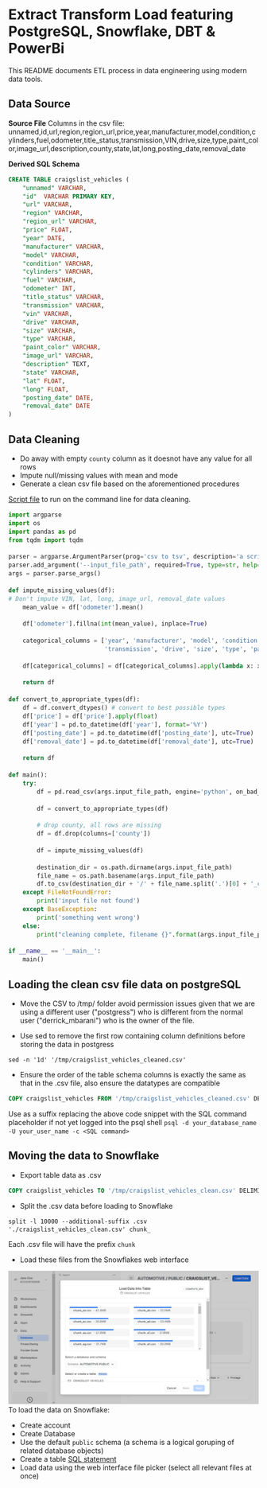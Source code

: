 # Extract Transform Load featuring PostgreSQL, Snowflake, DBT & PowerBi
This README documents ETL process in data engineering using modern data tools.

## Data Source

**Source File**
Columns in the csv file:
unnamed,id,url,region,region_url,price,year,manufacturer,model,condition,cylinders,fuel,odometer,title_status,transmission,VIN,drive,size,type,paint_color,image_url,description,county,state,lat,long,posting_date,removal_date

**Derived SQL Schema**
<a name="SQL_schema"></a>

```SQL
CREATE TABLE craigslist_vehicles (
	"unnamed" VARCHAR,
	"id"  VARCHAR PRIMARY KEY,
	"url" VARCHAR,
	"region" VARCHAR,
	"region_url" VARCHAR,
	"price" FLOAT,
	"year" DATE,
	"manufacturer" VARCHAR,
	"model" VARCHAR,
	"condition" VARCHAR,
	"cylinders" VARCHAR,
	"fuel" VARCHAR,
	"odometer" INT,
	"title_status" VARCHAR,
	"transmission" VARCHAR,
	"vin" VARCHAR,
	"drive" VARCHAR,
	"size" VARCHAR,
	"type" VARCHAR,
	"paint_color" VARCHAR,
	"image_url" VARCHAR,
	"description" TEXT,
	"state" VARCHAR,
	"lat" FLOAT,
	"long" FLOAT,
	"posting_date" DATE,
	"removal_date" DATE
)
```

## Data Cleaning

* Do away with empty `county` column as it doesnot have any value for all rows
* Impute null/missing values with mean and mode
* Generate a clean csv file based on the aforementioned procedures

[Script file](./clean_csv.py) to run on the command line for data cleaning.

```Python
import argparse
import os
import pandas as pd
from tqdm import tqdm

parser = argparse.ArgumentParser(prog='csv to tsv', description='a script that converts csv to tsv line by line')
parser.add_argument('--input_file_path', required=True, type=str, help='path to .csv file')
args = parser.parse_args()

def impute_missing_values(df):
# Don't impute VIN, lat, long, image_url, removal_date values
    mean_value = df['odometer'].mean()

    df['odometer'].fillna(int(mean_value), inplace=True)

    categorical_columns = ['year', 'manufacturer', 'model', 'condition', 'cylinders', 'fuel', 'title_status',
                           'transmission', 'drive', 'size', 'type', 'paint_color', 'posting_date']

    df[categorical_columns] = df[categorical_columns].apply(lambda x: x.fillna(x.mode().iloc[0]))

    return df

def convert_to_appropriate_types(df):
    df = df.convert_dtypes() # convert to best possible types
    df['price'] = df['price'].apply(float)
    df['year'] = pd.to_datetime(df['year'], format='%Y')
    df['posting_date'] = pd.to_datetime(df['posting_date'], utc=True)
    df['removal_date'] = pd.to_datetime(df['removal_date'], utc=True)

    return df

def main():
    try:
        df = pd.read_csv(args.input_file_path, engine='python', on_bad_lines='warn')

        df = convert_to_appropriate_types(df)

        # drop county, all rows are missing
        df = df.drop(columns=['county'])

        df = impute_missing_values(df)

        destination_dir = os.path.dirname(args.input_file_path)
        file_name = os.path.basename(args.input_file_path)
        df.to_csv(destination_dir + '/' + file_name.split('.')[0] + '_cleaned.csv', index=False)
    except FileNotFoundError:
        print('input file not found')
    except BaseException:
        print('something went wrong')
    else:
        print("cleaning complete, filename {}".format(args.input_file_path))

if __name__ == '__main__':
    main()
```

## Loading the clean csv file data on postgreSQL

* Move the CSV to /tmp/ folder avoid permission issues given that we are using a different user ("postgress") who is different from the normal user ("derrick_mbarani") who is the owner of the file.

* Use sed to remove the first row containing column definitions before storing the data in postgress

```Shell
sed -n '1d' '/tmp/craigslist_vehicles_cleaned.csv'
```

* Ensure the order of the table schema columns is exactly the same as that in the .csv file, also ensure the datatypes are compatible

```SQL
COPY craigslist_vehicles FROM '/tmp/craigslist_vehicles_cleaned.csv' DELIMITER ',' CSV HEADER;
```

Use as a suffix replacing the above code snippet with the SQL command placeholder if not yet logged into the psql shell
`psql -d your_database_name -U your_user_name -c <SQL command>`

## Moving the data to Snowflake

* Export table data as .csv
```SQL
COPY craigslist_vehicles TO '/tmp/craigslist_vehicles_clean.csv' DELIMITER ',' CSV HEADER;
```

* Split the .csv data before loading to Snowflake

```shell
split -l 10000 --additional-suffix .csv './craigslist_vehicles_clean.csv' chunk_
```
Each .csv file will have the prefix `chunk`

* Load these files from the Snowflakes web interface

![Snowflake dashboard image showing manual data](./../screenshots/Screenshot%202023-11-09%20171459.png)
To load the data on Snowflake:
* Create account
* Create Database
* Use the default `public` schema (a schema is a logical goruping of related database objects)
* Create a table [SQL statement](#SQL_schema)
* Load data using the web interface file picker (select all relevant files at once)
